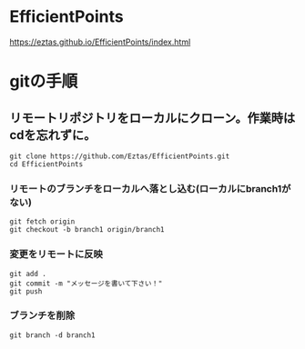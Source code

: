 # EfficientPoints

https://eztas.github.io/EfficientPoints/index.html

# gitの手順
## リモートリポジトリをローカルにクローン。作業時はcdを忘れずに。
```
git clone https://github.com/Eztas/EfficientPoints.git
cd EfficientPoints
```

### リモートのブランチをローカルへ落とし込む(ローカルにbranch1がない)
```
git fetch origin
git checkout -b branch1 origin/branch1
```
### 変更をリモートに反映

```
git add .
git commit -m "メッセージを書いて下さい！"
git push
```

### ブランチを削除

```
git branch -d branch1
```
